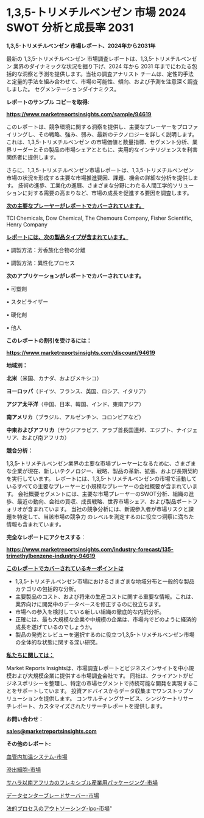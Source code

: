 # 1,3,5-トリメチルベンゼン 市場 2024 SWOT 分析と成長率 2031

<strong>1,3,5-トリメチルベンゼン 市場レポート、2024年から2031年</strong>

最新の 1,3,5-トリメチルベンゼン 市場調査レポートは、1,3,5-トリメチルベンゼン 業界のダイナミックな状況を掘り下げ、2024 年から 2031 年までにわたる包括的な洞察と予測を提供します。当社の調査アナリスト チームは、定性的手法と定量的手法を組み合わせて、市場の可能性、傾向、および予測を注意深く調査しました。 セグメンテーションダイナミクス。



<strong>レポートのサンプル コピーを取得:</strong> <a href=https://www.marketreportsinsights.com/sample/94619>

<strong><u>https://www.marketreportsinsights.com/sample/94619</u></strong></a>

このレポートは、競争環境に関する洞察を提供し、主要なプレーヤーをプロファイリングし、その戦略、強み、弱み、最新のテクノロジーを詳しく説明します。 これは、1,3,5-トリメチルベンゼン の市場価値と数量指標、セグメント分析、業界リーダーとその製品の市場シェアとともに、実用的なインテリジェンスを利害関係者に提供します。

さらに、1,3,5-トリメチルベンゼン市場レポートは、1,3,5-トリメチルベンゼン市場の状況を形成する主要な市場推進要因、課題、機会の詳細な分析を提供します。 技術の進歩、工業化の進展、さまざまな分野にわたる人間工学的ソリューションに対する需要の高まりなど、市場の成長を促進する要因を調査します。



<strong><u>次の主要なプレーヤーがレポートでカバーされています。</u></strong>

TCI Chemicals, Dow Chemical, The Chemours Company, Fisher Scientific, Henry Company



<strong><u><b>レポートには、次の製品タイプが含まれています。</b></u></strong>

• 調製方法：芳香族化合物の分離

• 調製方法：異性化プロセス



<strong><b>次のアプリケーションがレポートでカバーされています。</b></strong>

• 可塑剤

• スタビライザー

• 硬化剤

• 他人



<strong><b>このレポートの割引を受けるには：</b></strong><a href=https://www.marketreportsinsights.com/discount/94619>

<strong><u>https://www.marketreportsinsights.com/discount/94619</u></strong></a>



<strong>地域別：</strong>



<strong>北米</strong>（米国、カナダ、およびメキシコ）



<strong>ヨーロッパ</strong>（ドイツ、フランス、英国、ロシア、イタリア）



<strong>アジア太平洋</strong>（中国、日本、韓国、インド、東南アジア）



<strong>南アメリカ</strong>（ブラジル、アルゼンチン、コロンビアなど）



<strong>中東およびアフリカ</strong>（サウジアラビア、アラブ首長国連邦、エジプト、ナイジェリア、および南アフリカ）



<strong>競合分析：</strong>

1,3,5-トリメチルベンゼン業界の主要な市場プレーヤーになるために、さまざまな企業が現在、新しいテクノロジー、戦略、製品の革新、拡張、および長期契約を実行しています。 レポートには、1,3,5-トリメチルベンゼンの市場で活動しているすべての主要なプレーヤーと小規模なプレーヤーの会社概要が含まれています。 会社概要セグメントには、主要な市場プレーヤーのSWOT分析、組織の進歩、最近の動向、会社の買収、成長戦略、世界市場シェア、および製品ポートフォリオが含まれています。 当社の競争分析には、新規参入者が市場リスクと課題を特定して、当該市場の競争力 のレベルを測定するのに役立つ洞察に満ちた情報も含まれています。



<strong>完全なレポートにアクセスする</strong>：

<a href=https://www.marketreportsinsights.com/industry-forecast/135-trimethylbenzene-industry-94619>

<strong><u>https://www.marketreportsinsights.com/industry-forecast/135-trimethylbenzene-industry-94619</u></strong></a>



<strong><u><b>このレポートでカバーされているキーポイントは</b></u></strong>
<ul>
  <li>1,3,5-トリメチルベンゼン市場におけるさまざまな地域分布と一般的な製品カテゴリの包括的な分析。</li>
  <li>主要製品のコスト、および将来の生産コストに関する重要な情報。これは、業界向けに開発中のデータベースを修正するのに役立ちます。</li>
  <li>市場への参入を検討している新しい組織の徹底的な内訳分析。</li>
  <li>正確には、最も大規模な企業や中規模の企業は、市場内でどのように経済的成長を遂げているのでしょうか。</li>
  <li>製品の発売とレビューを選択するのに役立つ1,3,5-トリメチルベンゼン市場の全体的な状態に関する深い研究。</li>
</ul>


<strong><u><b>私たちに関しては：</b></u></strong>

Market Reports Insightsは、市場調査レポートとビジネスインサイトを中小規模および大規模企業に提供する市場調査会社です。 同社は、クライアントがビジネスポリシーを整理し、特定の市場セグメントで持続可能な開発を実現することをサポートしています。 投資アドバイスからデータ収集までワンストップソリューションを提供します。 コンサルティングサービス、シンジケートリサーチレポート、カスタマイズされたリサーチレポートを提供します。



<strong><b>お問い合わせ</b></strong>：

<a href=mailto:sales@marketreportsinsights.com>

<strong><u>sales@marketreportsinsights.com</u></strong></a>



<strong>その他のレポート:</strong>

<a href=https://www.linkedin.com/pulse/血管内加温システム-市場-2023-総利益と主要ベンダー-2030-analytics-avenue-360-analysis-m9rlf/>血管内加温システム-市場</a>

<a href=https://www.linkedin.com/pulse/滲出細胞-市場-2023-総合分析と事業成長戦略-2030-consumer-connection-collective-360-aih8f/>滲出細胞-市場</a>

<a href=https://www.linkedin.com/pulse/サハラ以南アフリカのフレキシブル産業用パッケージング-市場-2023-年のダイナミクスとビジネストレンド-2030-wulhf/>サハラ以南アフリカのフレキシブル産業用パッケージング-市場</a>

<a href=https://www.linkedin.com/pulse/データセンターブレードサーバー-市場-2023-swot-分析と最新イノベーション-fqa7f/>データセンターブレードサーバー-市場</a>

<a href=https://www.linkedin.com/pulse/法的プロセスのアウトソーシング-lpo-市場-2023-新興市場-将来の動向と市場需要-wu8oc/>法的プロセスのアウトソーシング-lpo-市場</a>"
